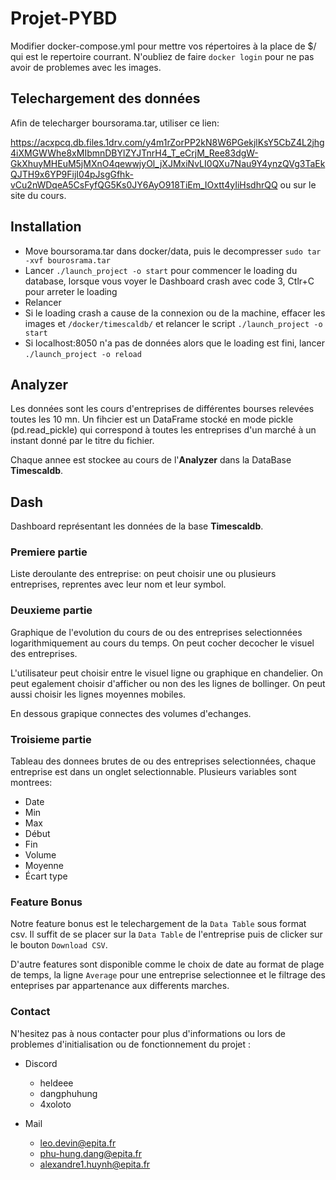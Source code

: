 # Projet-PYBD

Modifier docker-compose.yml pour mettre vos répertoires à la place de $/ qui est le repertoire courrant. N'oubliez de faire `docker login` pour ne pas avoir de problemes avec les images.

## Telechargement des données

Afin de telecharger boursorama.tar, utiliser ce lien:

https://acxpcq.db.files.1drv.com/y4m1rZorPP2kN8W6PGekjlKsY5CbZ4L2jhg4iXMGWWhe8xMIbmnDBYlZYJTnrH4_T_eCrjM_Ree83dgW-GkXhuyMHEuM5jMXnO4qewwjyOl_jXJMxiNvLI0QXu7Nau9Y4ynzQVg3TaEkQJTH9x6YP9FijI04pJsgGfhk-vCu2nWDqeA5CsFyfQG5Ks0JY6AyO918TiEm_IOxtt4yIiHsdhrQQ ou sur le site du cours.

## Installation

- Move boursorama.tar dans docker/data, puis le decompresser `sudo tar -xvf bourosrama.tar`
- Lancer `./launch_project -o start` pour commencer le loading du database, lorsque vous voyer le Dashboard crash avec code 3, Ctlr+C pour arreter le loading
- Relancer
- Si le loading crash a cause de la connexion ou de la machine, effacer les images et `/docker/timescaldb/` et relancer le script `./launch_project -o start`
- Si localhost:8050 n'a pas de données alors que le loading est fini, lancer `./launch_project -o reload`

## Analyzer

Les données sont les cours d'entreprises de différentes bourses relevées toutes les 10 mn. Un fihcier est un DataFrame stocké en mode pickle (pd.read_pickle) qui correspond à toutes les entreprises d'un marché à un instant donné par le titre du fichier.

Chaque annee est stockee au cours de l'__Analyzer__ dans la DataBase __Timescaldb__.

## Dash

Dashboard représentant les données de la base __Timescaldb__.
### Premiere partie
Liste deroulante des entreprise: on peut choisir une ou plusieurs entreprises, reprentes avec leur nom et leur symbol.

### Deuxieme partie
Graphique de l'evolution du cours de ou des entreprises selectionnées logarithmiquement au cours du temps. On peut cocher decocher le visuel des entreprises.

L'utilisateur peut choisir entre le visuel ligne ou graphique en chandelier.
On peut egalement choisir d'afficher ou non des les lignes de bollinger.
On peut aussi choisir les lignes moyennes mobiles.

En dessous grapique connectes des volumes d'echanges.

### Troisieme partie
Tableau des donnees brutes de ou des entreprises selectionnées, chaque entreprise est dans un onglet selectionnable.
Plusieurs variables sont montrees:
- Date
- Min
- Max
- Début
- Fin
- Volume
- Moyenne
- Écart type

### Feature Bonus

Notre feature bonus est le telechargement de la `Data Table` sous format csv. Il suffit de se placer sur la `Data Table` de l'entreprise puis de clicker sur le bouton `Download CSV`.

D'autre features sont disponible comme le choix de date au format de plage de temps, la ligne `Average` pour une entreprise selectionnee et le filtrage des enteprises par appartenance aux differents marches.

### Contact

N'hesitez pas à nous contacter pour plus d'informations ou lors de problemes d'initialisation ou de fonctionnement du projet :

 - Discord
    - heldeee
    - dangphuhung
    - 4xoloto

- Mail
    - leo.devin@epita.fr
    - phu-hung.dang@epita.fr
    - alexandre1.huynh@epita.fr
